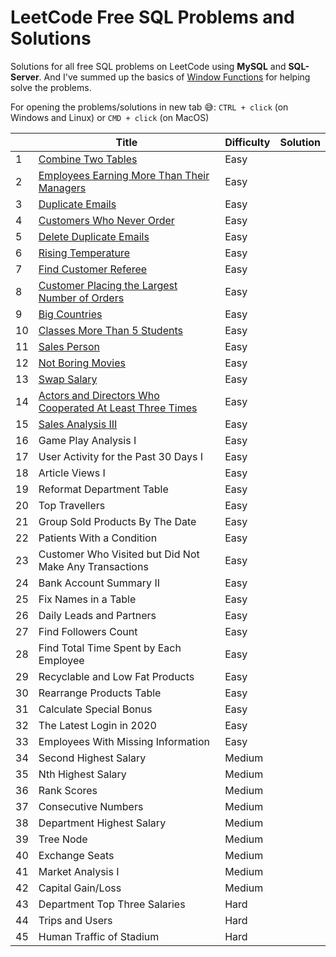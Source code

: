 # LeetCode Free SQL Problems and Solutions   
Solutions for all free SQL problems on LeetCode using **MySQL** and **SQL-Server**. And I've summed up the basics of [Window Functions](/main/Window_Functions_Summary/README.md) for helping solve the problems.

For opening the problems/solutions in new tab :sweat_smile:: `CTRL + click` (on Windows and Linux) or `CMD + click` (on MacOS) 

|    | Title                                                      | Difficulty | Solution |
|----|------------------------------------------------------------|------------|----------|
| 1  | [Combine Two Tables](https://leetcode.com/problems/combine-two-tables/)| Easy       |          |
| 2  | [Employees Earning More Than Their Managers](https://leetcode.com/problems/employees-earning-more-than-their-managers/) | Easy       |          |
| 3  | [Duplicate Emails](https://leetcode.com/problems/duplicate-emails/)  | Easy       |          |
| 4  | [Customers Who Never Order](https://leetcode.com/problems/customers-who-never-order/)  | Easy       |          |
| 5  | [Delete Duplicate Emails](https://leetcode.com/problems/delete-duplicate-emails/) | Easy       |          |
| 6  | [Rising Temperature](https://leetcode.com/problems/rising-temperature/) | Easy       |          |
| 7  | [Find Customer Referee](https://leetcode.com/problems/find-customer-referee/) | Easy       |          |
| 8  | [Customer Placing the Largest Number of Orders](https://leetcode.com/problems/customer-placing-the-largest-number-of-orders/)  | Easy       |          |
| 9  | [Big Countries](https://leetcode.com/problems/big-countries/)  | Easy       |          |
| 10 | [Classes More Than 5 Students](https://leetcode.com/problems/classes-more-than-5-students/)                               | Easy       |          |
| 11 | [Sales Person](https://leetcode.com/problems/sales-person/)  | Easy       |          |
| 12 | [Not Boring Movies](https://leetcode.com/problems/not-boring-movies/)   | Easy       |          |
| 13 | [Swap Salary](https://leetcode.com/problems/swap-salary/)  | Easy       |          |
| 14 | [Actors and Directors Who Cooperated At Least Three Times](https://leetcode.com/problems/actors-and-directors-who-cooperated-at-least-three-times/) | Easy|  |
| 15 | [Sales Analysis III](https://leetcode.com/problems/sales-analysis-iii/) | Easy       |          |
| 16 | Game Play Analysis I                                       | Easy       |          |
| 17 | User Activity for the Past 30 Days I                       | Easy       |          |
| 18 | Article Views I                                            | Easy       |          |
| 19 | Reformat Department Table                                  | Easy       |          |
| 20 | Top Travellers                                             | Easy       |          |
| 21 | Group Sold Products By The Date                            | Easy       |          |
| 22 | Patients With a Condition                                  | Easy       |          |
| 23 | Customer Who Visited but Did Not Make Any   Transactions   | Easy       |          |
| 24 | Bank Account Summary II                                    | Easy       |          |
| 25 | Fix Names in a Table                                       | Easy       |          |
| 26 | Daily Leads and Partners                                   | Easy       |          |
| 27 | Find Followers Count                                       | Easy       |          |
| 28 | Find Total Time Spent by Each Employee                     | Easy       |          |
| 29 | Recyclable and Low Fat Products                            | Easy       |          |
| 30 | Rearrange Products Table                                   | Easy       |          |
| 31 | Calculate Special Bonus                                    | Easy       |          |
| 32 | The Latest Login in 2020                                   | Easy       |          |
| 33 | Employees With Missing Information                         | Easy       |          |
| 34 | Second Highest Salary                                      | Medium     |          |
| 35 | Nth Highest Salary                                         | Medium     |          |
| 36 | Rank Scores                                                | Medium     |          |
| 37 | Consecutive Numbers                                        | Medium     |          |
| 38 | Department Highest Salary                                  | Medium     |          |
| 39 | Tree Node                                                  | Medium     |          |
| 40 | Exchange Seats                                             | Medium     |          |
| 41 | Market Analysis I                                          | Medium     |          |
| 42 | Capital Gain/Loss                                          | Medium     |          |
| 43 | Department Top Three Salaries                              | Hard       |          |
| 44 | Trips and Users                                            | Hard       |          |
| 45 | Human Traffic of Stadium                                   | Hard       |          |
